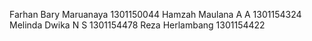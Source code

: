 Farhan Bary Maruanaya 		1301150044
Hamzah Maulana A A		    1301154324
Melinda Dwika N S		1301154478
Reza Herlambang			1301154422

